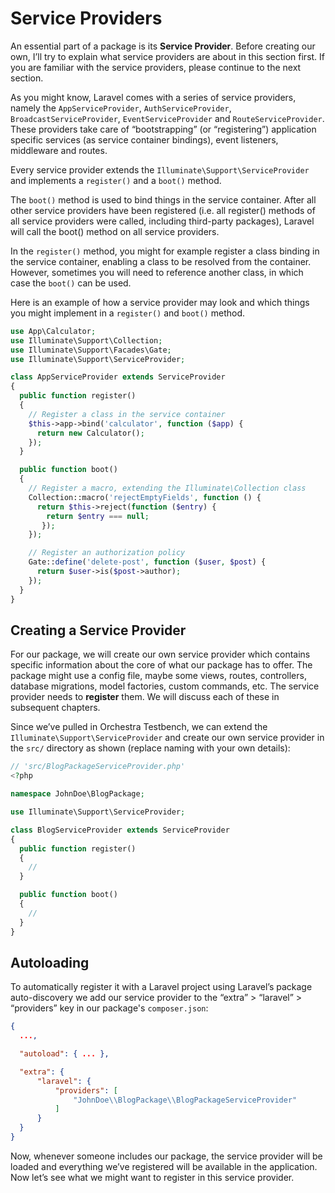 # Service Providers

An essential part of a package is its **Service Provider**. Before creating our own, I’ll try to explain what service providers are about in this section first. If you are familiar with the service providers, please continue to the next section.

As you might know, Laravel comes with a series of service providers, namely the `AppServiceProvider`, `AuthServiceProvider`, `BroadcastServiceProvider`, `EventServiceProvider` and `RouteServiceProvider`. These providers take care of “bootstrapping” (or “registering”) application specific services (as service container bindings), event listeners, middleware and routes.

Every service provider extends the `Illuminate\Support\ServiceProvider` and implements a `register()` and a `boot()` method.

The `boot()` method is used to bind things in the service container. After all other service providers have been registered (i.e. all register() methods of all service providers were called, including third-party packages), Laravel will call the boot() method on all service providers.

In the `register()` method, you might for example register a class binding in the service container, enabling a class to be resolved from the container. However, sometimes you will need to reference another class, in which case the `boot()` can be used.

Here is an example of how a service provider may look and which things you might implement in a `register()` and `boot()` method.

```php
use App\Calculator;
use Illuminate\Support\Collection;
use Illuminate\Support\Facades\Gate;
use Illuminate\Support\ServiceProvider;

class AppServiceProvider extends ServiceProvider
{
  public function register()
  {
    // Register a class in the service container
    $this->app->bind('calculator', function ($app) {
      return new Calculator();
    });
  }

  public function boot()
  {
    // Register a macro, extending the Illuminate\Collection class
    Collection::macro('rejectEmptyFields', function () {
      return $this->reject(function ($entry) {
        return $entry === null;
       });
    });

    // Register an authorization policy
    Gate::define('delete-post', function ($user, $post) {
      return $user->is($post->author);
    });
  }
}
```

## Creating a Service Provider

For our package, we will create our own service provider which contains specific information about the core of what our package has to offer. The package might use a config file, maybe some views, routes, controllers, database migrations, model factories, custom commands, etc. The service provider needs to **register** them. We will discuss each of these in subsequent chapters.

Since we’ve pulled in Orchestra Testbench, we can extend the `Illuminate\Support\ServiceProvider` and create our own service provider in the `src/` directory as shown (replace naming with your own details):

```php
// 'src/BlogPackageServiceProvider.php'
<?php

namespace JohnDoe\BlogPackage;

use Illuminate\Support\ServiceProvider;

class BlogServiceProvider extends ServiceProvider
{
  public function register()
  {
    //
  }

  public function boot()
  {
    //
  }
}
```

## Autoloading

To automatically register it with a Laravel project using Laravel’s package auto-discovery we add our service provider to the “extra” > “laravel” > “providers” key in our package's `composer.json`:

```json
{
  ...,

  "autoload": { ... },

  "extra": {
      "laravel": {
          "providers": [
              "JohnDoe\\BlogPackage\\BlogPackageServiceProvider"
          ]
      }
  }
}
```

Now, whenever someone includes our package, the service provider will be loaded and everything we’ve registered will be available in the application. Now let’s see what we might want to register in this service provider.
